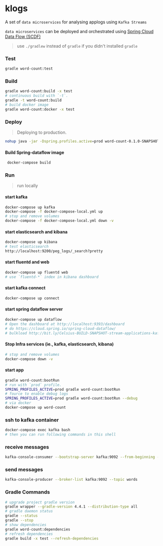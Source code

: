klogs
=====
A set of `data microservices` for analysing applogs using `Kafka Streams`

`data microservices` can be deployed and orchestrated using [Spring Cloud Data Flow (SCDF)](https://docs.spring.io/spring-cloud-dataflow/docs/current-SNAPSHOT/reference/htmlsingle/)

> use `./gradlew` instead of `gradle` if you didn't installed `gradle`

### Test
```bash
gradle word-count:test
```
### Build
```bash
gradle word-count:build -x test 
# continuous build with `-t`. 
gradle -t word-count:build
# build docker image
gradle word-count:docker -x test 
```

 ### Deploy
 > Deploying to production.
```bash
nohup java -jar -Dspring.profiles.active=prod word-count-0.1.0-SNAPSHOT.jar > log.log 2>&1 & 
```

#### Build Spring-dataflow image
```bash
 docker-compose build
```
 
### Run
> run locally
#### start kafka
```bash
docker-compose up kafka
docker-compose -f docker-compose-local.yml up
# stop and remove volumes
docker-compose -f docker-compose-local.yml down -v
```

#### start elasticsearch and kibana
```bash
docker-compose up kibana
# test elasticsearch
http://localhost:9200/peg_logs/_search?pretty
```

#### start fluentd and web
```bash
docker-compose up fluentd web
# use `fluentd-*` index in kibana dashboard
```

#### start kafka connect
```bash
docker-compose up connect
```

#### start spring dataflow server
```bash
docker-compose up dataflow
# Open the dashboard at http://localhost:9393/dashboard
# do https://cloud.spring.io/spring-cloud-dataflow/
# bulkload http://bit.ly/Celsius-BUILD-SNAPSHOT-stream-applications-kafka-10-maven
```

#### Stop Infra services (ie., kafka, elasticsearch, kibana)
```bash
# stop and remove volumes
docker-compose down -v
```

#### start app
```bash
gradle word-count:bootRun
# run with `prod` profile.
SPRING_PROFILES_ACTIVE=prod gradle word-count:bootRun
# fource to enable debug logs
SPRING_PROFILES_ACTIVE=prod gradle word-count:bootRun --debug
# via docker
docker-compose up word-count
```

### ssh to kafka container
```bash
docker-compose exec kafka bash
# then you can run following commands in this shell
```

### receive messages
```bash
kafka-console-consumer --bootstrap-server kafka:9092 --from-beginning --property print.key=true --topic counts
```

### send messages
```bash
kafka-console-producer --broker-list kafka:9092 --topic words
```

### Gradle Commands
```bash
# upgrade project gradle version
gradle wrapper --gradle-version 4.4.1 --distribution-type all
# gradle daemon status 
gradle --status
gradle --stop
# show dependencies
gradle word-count:dependencies
# refresh dependencies
gradle build -x test --refresh-dependencies 
```

